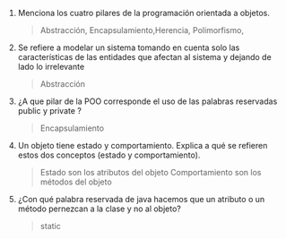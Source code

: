 1. Menciona los cuatro pilares de la programación orientada a objetos.
    > Abstracción, Encapsulamiento,Herencia, Polimorfismo, 

1. Se refiere a modelar un sistema tomando en cuenta solo las características de las entidades que afectan al sistema y dejando de lado lo irrelevante
    > Abstracción

1. ¿A que pilar de la POO corresponde el uso de las palabras reservadas public y private ?
    > Encapsulamiento

1. Un objeto tiene estado y comportamiento. Explica a qué se refieren estos dos conceptos (estado y comportamiento).
    > Estado son los atributos del objeto Comportamiento son los métodos del objeto

1. ¿Con qué palabra reservada de java hacemos que un atributo o un método pernezcan a la clase y no al objeto?
    > static 

